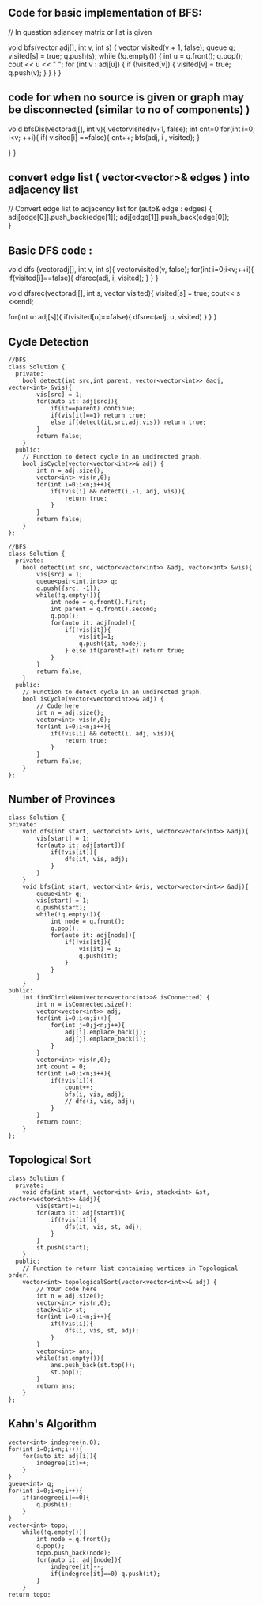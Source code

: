 ## Code for basic implementation of BFS:
// In question adjancey matrix or list is given

void bfs(vector<int> adj[], int v, int s) {
    vector<bool> visited(v + 1, false);
    queue<int> q;
    visited[s] = true;
    q.push(s);
    while (!q.empty()) {
        int u = q.front();
        q.pop();
        cout << u << " ";
        for (int v : adj[u]) {
            if (!visited[v]) {
                visited[v] = true;
                q.push(v);
            }
        }
    }
}


## code for when no source is given or graph may be disconnected (similar to no of components) )

void bfsDis(vector<int>adj[], int v){
   vector<bool>visited(v+1, false);
    int cnt=0
   for(int i=0; i<v; ++i){
   if( visited[i] ==false){
    cnt++;
   bfs(adj, i , visited);
}



}
}


## convert edge list ( vector<vector<int>>& edges ) into adjacency list
 // Convert edge list to adjacency list
    for (auto& edge : edges) {
        adj[edge[0]].push_back(edge[1]);
        adj[edge[1]].push_back(edge[0]);  
    }


## Basic DFS code :
  void dfs (vector<int>adj[], int v, int s){
   vector<bool>visited(v, false);
   for(int i=0;i<v;++i){
if(visited[i]==false){
  dfsrec(adj, i, visited);
}
}
  }

void dfsrec(vector<int>adj[], int s, vector<bool> visited){
visited[s] = true;
cout<< s <<endl;

for(int u: adj[s]){
if(visited[u]==false){
   dfsrec(adj, u, visited)
}
}
}



## Cycle Detection
```
//DFS
class Solution {
  private:
    bool detect(int src,int parent, vector<vector<int>> &adj, vector<int> &vis){
        vis[src] = 1;
        for(auto it: adj[src]){
            if(it==parent) continue;
            if(vis[it]==1) return true;
            else if(detect(it,src,adj,vis)) return true;
        }
        return false;
    }
  public:
    // Function to detect cycle in an undirected graph.
    bool isCycle(vector<vector<int>>& adj) {
        int n = adj.size();
        vector<int> vis(n,0);
        for(int i=0;i<n;i++){
            if(!vis[i] && detect(i,-1, adj, vis)){
                return true;
            }
        }
        return false;
    }
};
```

```
//BFS
class Solution {
  private:
    bool detect(int src, vector<vector<int>> &adj, vector<int> &vis){
        vis[src] = 1;
        queue<pair<int,int>> q; 
        q.push({src, -1});
        while(!q.empty()){
            int node = q.front().first;
            int parent = q.front().second;
            q.pop();
            for(auto it: adj[node]){
                if(!vis[it]){
                    vis[it]=1;
                    q.push({it, node});
                } else if(parent!=it) return true;
            }
        }
        return false;
    }
  public:
    // Function to detect cycle in an undirected graph.
    bool isCycle(vector<vector<int>>& adj) {
        // Code here
        int n = adj.size();
        vector<int> vis(n,0);
        for(int i=0;i<n;i++){
            if(!vis[i] && detect(i, adj, vis)){
                return true;
            }
        }
        return false;
    }
};
```

## Number of Provinces
```
class Solution {
private:
    void dfs(int start, vector<int> &vis, vector<vector<int>> &adj){
        vis[start] = 1;
        for(auto it: adj[start]){
            if(!vis[it]){
                dfs(it, vis, adj);
            }
        }
    }
    void bfs(int start, vector<int> &vis, vector<vector<int>> &adj){
        queue<int> q;
        vis[start] = 1;
        q.push(start);
        while(!q.empty()){
            int node = q.front();
            q.pop();
            for(auto it: adj[node]){
                if(!vis[it]){
                    vis[it] = 1;
                    q.push(it);
                }
            }
        }
    }
public:
    int findCircleNum(vector<vector<int>>& isConnected) {
        int n = isConnected.size();
        vector<vector<int>> adj;
        for(int i=0;i<n;i++){
            for(int j=0;j<n;j++){
                adj[i].emplace_back(j);
                adj[j].emplace_back(i);
            }
        }
        vector<int> vis(n,0);
        int count = 0;
        for(int i=0;i<n;i++){
            if(!vis[i]){
                count++;
                bfs(i, vis, adj);
                // dfs(i, vis, adj);
            }
        }
        return count;
    }
};
```

## Topological Sort
```
class Solution {
  private:
    void dfs(int start, vector<int> &vis, stack<int> &st, vector<vector<int>> &adj){
        vis[start]=1;
        for(auto it: adj[start]){
            if(!vis[it]){
                dfs(it, vis, st, adj);
            }
        }
        st.push(start);
    }
  public:
    // Function to return list containing vertices in Topological order.
    vector<int> topologicalSort(vector<vector<int>>& adj) {
        // Your code here
        int n = adj.size();
        vector<int> vis(n,0);
        stack<int> st;
        for(int i=0;i<n;i++){
            if(!vis[i]){
                dfs(i, vis, st, adj);
            }
        }
        vector<int> ans;
        while(!st.empty()){
            ans.push_back(st.top());
            st.pop();
        }
        return ans;
    }
};
```
## Kahn's Algorithm
```
vector<int> indegree(n,0);
for(int i=0;i<n;i++){
    for(auto it: adj[i]){
        indegree[it]++;
    }
}
queue<int> q;
for(int i=0;i<n;i++){
    if(indegree[i]==0){
        q.push(i);
    }
}
vector<int> topo;
    while(!q.empty()){
        int node = q.front();
        q.pop();
        topo.push_back(node);
        for(auto it: adj[node]){
            indegree[it]--;
            if(indegree[it]==0) q.push(it);
        }
    }
return topo;
```


